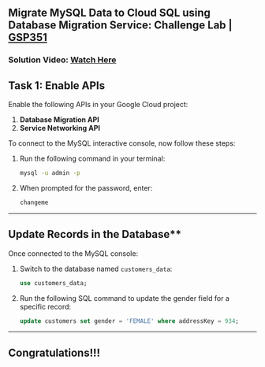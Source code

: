 
##  Migrate MySQL Data to Cloud SQL using Database Migration Service: Challenge Lab | [GSP351](https://www.cloudskillsboost.google/focuses/20393?parent=catalog)

###  **Solution Video:** [Watch Here]()


## **Task 1: Enable APIs**

Enable the following APIs in your Google Cloud project:
1. **Database Migration API**
2. **Service Networking API**



To connect to the MySQL interactive console, now follow these steps:

1. Run the following command in your terminal:
   ```bash
   mysql -u admin -p
   ```

2. When prompted for the password, enter:
   ```bash
   changeme
   ```

---

##  Update Records in the Database**

Once connected to the MySQL console:

1. Switch to the database named `customers_data`:
   ```sql
   use customers_data;
   ```

2. Run the following SQL command to update the gender field for a specific record:
   ```sql
   update customers set gender = 'FEMALE' where addressKey = 934;
   ```

---

## Congratulations!!!


